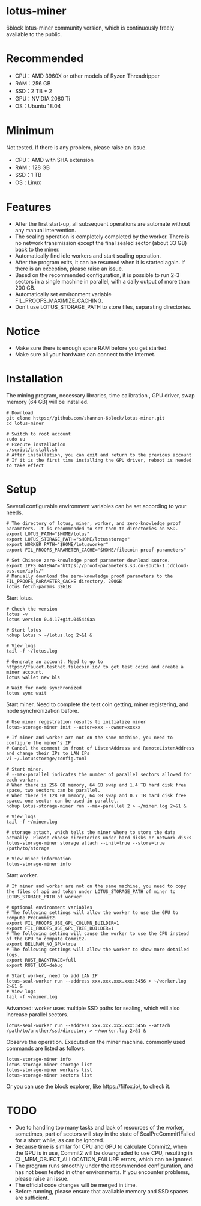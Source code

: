 # lotus-miner
6block lotus-miner community version, which is continuously freely available to the public.

# Recommended
* CPU：AMD 3960X or other models of Ryzen Threadripper
* RAM：256 GB
* SSD：2 TB * 2
* GPU：NVIDIA 2080 Ti
* OS：Ubuntu 18.04

# Minimum
Not tested. If there is any problem, please raise an issue.
* CPU：AMD with SHA extension
* RAM：128 GB
* SSD：1 TB
* OS：Linux

# Features
* After the first start-up, all subsequent operations are automate without any manual intervention.
* The sealing operation is completely completed by the worker. There is no network transmission except the final sealed sector (about 33 GB) back to the miner.
* Automatically find idle workers and start sealing operation.
* After the program exits, it can be resumed when it is started again. If there is an exception, please raise an issue.
* Based on the recommended configuration, it is possible to run 2-3 sectors in a single machine in parallel, with a daily output of more than 200 GB.
* Automatically set environment variable FIL_PROOFS_MAXIMIZE_CACHING.
* Don't use LOTUS_STORAGE_PATH to store files, separating directories.

# Notice
* Make sure there is enough spare RAM before you get started.
* Make sure all your hardware can connect to the Internet.

# Installation
The mining program, necessary libraries, time calibration , GPU driver, swap memory (64 GB) will be installed.
```
# Download
git clone https://github.com/shannon-6block/lotus-miner.git
cd lotus-miner

# Switch to root account
sudo su
# Execute installation
./script/install.sh
# After installation, you can exit and return to the previous account
# If it is the first time installing the GPU driver, reboot is needed to take effect
```

# Setup
Several configurable environment variables can be set according to your needs.
```
# The directory of lotus, miner, worker, and zero-knowledge proof parameters. It is recommended to set them to directories on SSD.
export LOTUS_PATH="$HOME/lotus"
export LOTUS_STORAGE_PATH="$HOME/lotusstorage"
export WORKER_PATH="$HOME/lotusworker"
export FIL_PROOFS_PARAMETER_CACHE="$HOME/filecoin-proof-parameters"

# Set Chinese zero-knowledge proof parameter download source.
export IPFS_GATEWAY="https://proof-parameters.s3.cn-south-1.jdcloud-oss.com/ipfs/"
# Manually download the zero-knowledge proof parameters to the FIL_PROOFS_PARAMETER_CACHE directory, 200GB
lotus fetch-params 32GiB
```

Start lotus.
```
# Check the version
lotus -v
lotus version 0.4.17+git.045440aa

# Start lotus
nohup lotus > ~/lotus.log 2>&1 &

# View logs
tail -f ~/lotus.log

# Generate an account. Need to go to https://faucet.testnet.filecoin.io/ to get test coins and create a miner account.
lotus wallet new bls

# Wait for node synchronized
lotus sync wait
```

Start miner. Need to complete the test coin getting, miner registering, and node synchronization before.
```
# Use miner registration results to initialize miner
lotus-storage-miner init --actor=xxx --owner=xxxxx

# If miner and worker are not on the same machine, you need to configure the miner's IP
# Cancel the comment in front of ListenAddress and RemoteListenAddress and change their IPs to LAN IPs
vi ~/.lotusstorage/config.toml

# Start miner.
# --max-parallel indicates the number of parallel sectors allowed for each worker.
# When there is 256 GB memory, 64 GB swap and 1.4 TB hard disk free space, two sectors can be parallel.
# When there is 128 GB memory, 64 GB swap and 0.7 TB hard disk free space, one sector can be used in parallel.
nohup lotus-storage-miner run --max-parallel 2 > ~/miner.log 2>&1 &

# View logs
tail -f ~/miner.log

# storage attach, which tells the miner where to store the data actually. Please choose directories under hard disks or network disks
lotus-storage-miner storage attach --init=true --store=true /path/to/storage

# View miner information
lotus-storage-miner info
```

Start worker.
```
# If miner and worker are not on the same machine, you need to copy the files of api and token under LOTUS_STORAGE_PATH of miner to LOTUS_STORAGE_PATH of worker

# Optional environment variables
# The following settings will allow the worker to use the GPU to compute PreCommit2.
export FIL_PROOFS_USE_GPU_COLUMN_BUILDER=1
export FIL_PROOFS_USE_GPU_TREE_BUILDER=1
# The following setting will cause the worker to use the CPU instead of the GPU to compute Commit2.
export BELLMAN_NO_GPU=true
# The following settings will allow the worker to show more detailed logs.
export RUST_BACKTRACE=full
export RUST_LOG=debug

# Start worker, need to add LAN IP
lotus-seal-worker run --address xxx.xxx.xxx.xxx:3456 > ~/worker.log 2>&1 &
# View logs
tail -f ~/miner.log
```

Advanced: worker uses multiple SSD paths for sealing, which will also increase parallel sectors.
```
lotus-seal-worker run --address xxx.xxx.xxx.xxx:3456 --attach /path/to/another/ssd/directory > ~/worker.log 2>&1 &
```

Observe the operation. Executed on the miner machine. commonly used commands are listed as follows.
```
lotus-storage-miner info
lotus-storage-miner storage list
lotus-storage-miner workers list
lotus-storage-miner sectors list
```

Or you can use the block explorer, like https://filfox.io/, to check it.

# TODO
* Due to handling too many tasks and lack of resources of the worker, sometimes, part of sectors will stay in the state of SealPreCommit1Failed for a short while, as can be ignored.
* Because time is similar for CPU and GPU to calculate Commit2, when the GPU is in use, Commit2 will be downgraded to use CPU, resulting in CL_MEM_OBJECT_ALLOCATION_FAILURE errors, which can be ignored.
* The program runs smoothly under the recommended configuration, and has not been tested in other environments. If you encounter problems, please raise an issue.
* The official code changes will be merged in time.
* Before running, please ensure that available memory and SSD spaces are sufficient.